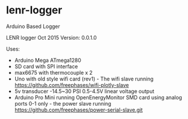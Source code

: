 # lenr-logger
Arduino Based Logger


LENR logger
Oct 2015
Version: 0.0.1.0

Uses:
- Arduino Mega ATmega1280
- SD card with SPI interface
- max6675 with thermocouple x 2
- Uno with old style wifi card (rev1) - The wifi slave
  running https://github.com/freephases/wifi-plotly-slave
- 5v transducer -14.5~30 PSI 0.5-4.5V linear voltage output
- Arduino Pro Mini running OpenEnergyMonitor SMD card using analog ports 0-1 only - the power slave
  running https://github.com/freephases/power-serial-slave.git
